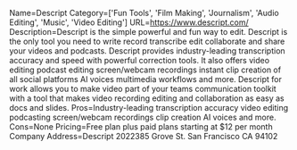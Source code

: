 Name=Descript
Category=['Fun Tools', 'Film Making', 'Journalism', 'Audio Editing', 'Music', 'Video Editing']
URL=https://www.descript.com/
Description=Descript is the simple powerful and fun way to edit. Descript is the only tool you need to write record transcribe edit collaborate and share your videos and podcasts. Descript provides industry-leading transcription accuracy and speed with powerful correction tools. It also offers video editing podcast editing screen/webcam recordings instant clip creation of all social platforms AI voices multimedia workflows and more. Descript for work allows you to make video part of your teams communication toolkit with a tool that makes video recording editing and collaboration as easy as docs and slides.
Pros=Industry-leading transcription accuracy video editing podcasting screen/webcam recordings clip creation AI voices and more.
Cons=None
Pricing=Free plan plus paid plans starting at $12 per month
Company Address=Descript 2022385 Grove St. San Francisco CA 94102
